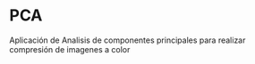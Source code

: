 # PCA
Aplicación de Analisis de componentes principales para realizar compresión de imagenes a color
